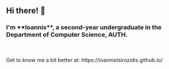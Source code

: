### <h2>Hi there! 👋</h2>
<h3> I'm **Ioannis**, a second-year undergraduate in the Department of Computer Science, AUTH.</h3> <br/><br/> Get to know me a bit better at: https://ioannistsirozidis.github.io/
<!--
Here are some ideas to get you started:
<!--
- 🔭 I’m currently working on ...
- 🌱 I’m currently learning ...
- 👯 I’m looking to collaborate on ...
- 🤔 I’m looking for help with ...
- 💬 Ask me about ...
- 📫 How to reach me: ...
- 😄 Pronouns: ...
- ⚡ Fun fact: ...
✨
-->
